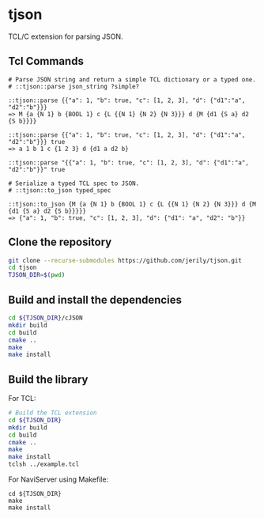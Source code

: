 # tjson

TCL/C extension for parsing JSON.

## Tcl Commands
```
# Parse JSON string and return a simple TCL dictionary or a typed one.
# ::tjson::parse json_string ?simple?

::tjson::parse {{"a": 1, "b": true, "c": [1, 2, 3], "d": {"d1":"a", "d2":"b"}}}
=> M {a {N 1} b {BOOL 1} c {L {{N 1} {N 2} {N 3}}} d {M {d1 {S a} d2 {S b}}}}

::tjson::parse {{"a": 1, "b": true, "c": [1, 2, 3], "d": {"d1":"a", "d2":"b"}}} true
=> a 1 b 1 c {1 2 3} d {d1 a d2 b} 

::tjson::parse "{{"a": 1, "b": true, "c": [1, 2, 3], "d": {"d1":"a", "d2":"b"}}" true

# Serialize a typed TCL spec to JSON.
# ::tjson::to_json typed_spec

::tjson::to_json {M {a {N 1} b {BOOL 1} c {L {{N 1} {N 2} {N 3}}} d {M {d1 {S a} d2 {S b}}}}}
=> {"a": 1, "b": true, "c": [1, 2, 3], "d": {"d1": "a", "d2": "b"}}
```

## Clone the repository
```bash
git clone --recurse-submodules https://github.com/jerily/tjson.git
cd tjson
TJSON_DIR=$(pwd)
```

## Build and install the dependencies
```bash
cd ${TJSON_DIR}/cJSON
mkdir build
cd build
cmake ..
make
make install
```

## Build the library
For TCL:
```bash
# Build the TCL extension
cd ${TJSON_DIR}
mkdir build
cd build
cmake ..
make
make install
tclsh ../example.tcl
```

For NaviServer using Makefile:
```
cd ${TJSON_DIR}
make
make install
```


